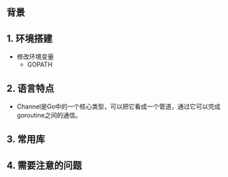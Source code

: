 ## 背景

## 1. 环境搭建
- 修改环境变量
  - GOPATH

## 2. 语言特点
- Channel是Go中的一个核心类型，可以把它看成一个管道，通过它可以完成goroutine之间的通信。


## 3. 常用库

## 4. 需要注意的问题
